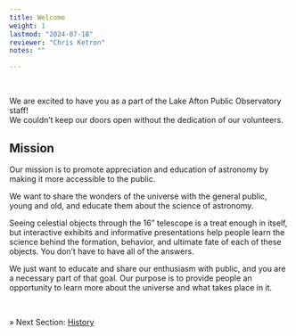 ```yaml
---
title: Welcome
weight: 1
lastmod: "2024-07-18"
reviewer: "Chris Ketron"
notes: ""

---
```


<br/>

We are excited to have you as a part of the Lake Afton Public Observatory staff!  
We couldn’t keep our doors open without the dedication of our volunteers. 

## Mission

Our mission is to promote appreciation and education of astronomy by making it more accessible to the public. 

We want to share the wonders of the universe with the general public, young and old, and educate them about the science of astronomy. 

Seeing celestial objects through the 16” telescope is a treat enough in itself, but interactive exhibits and informative presentations help people learn the science behind the formation, behavior, and ultimate fate of each of these objects. You don’t have to have all of the answers.  

We just want to educate and share our enthusiasm with public, and you are a necessary part of that goal. Our purpose is to provide people an opportunity to learn more about the universe and what takes place in it.

<br/>

&raquo; Next Section: [History](/handbook/history/)